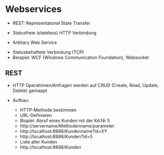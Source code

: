 # Webservices

- REST: Representatonal State Transfer
+ Statusfreie (stateless) HTTP Verbindung
- Arbitary Web Service 
+ Statusbehaftete Verbindung (TCP)
+ Beispiel: WCF (Windows Communication Foundation), Websocket

## REST
+ HTTP Operationen/Anfragen werden auf CRUD 
(Create, Read, Update, Delete) gemappt

+ Aufbau:
    - HTTP-Methode bestimmen
    - URL-Definieren
    - Bispiel: Abruf eines Kunden mit der Kd.Nr 5
    - http://servername/Methodenname/parameter
    - http://localhost:8888/Kundenname?id=XY
    - http://localhost:8888/Kunden?id=5
    - Liste aller Kunden
    - http://localhost:8888/Kunden